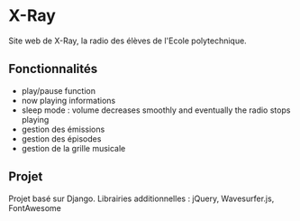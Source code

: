 # X-Ray

Site web de X-Ray, la radio des élèves de l'Ecole polytechnique.

## Fonctionnalités
- play/pause function
- now playing informations
- sleep mode : volume decreases smoothly and eventually the radio stops playing
- gestion des émissions
- gestion des épisodes
- gestion de la grille musicale

## Projet

Projet basé sur Django.
Librairies additionnelles : jQuery, Wavesurfer.js, FontAwesome
